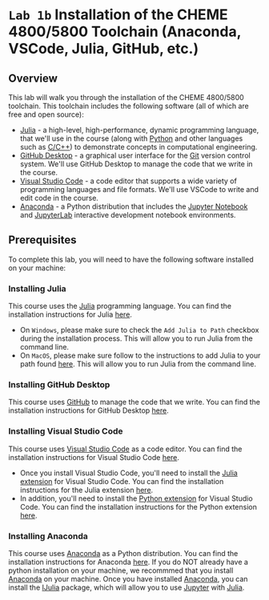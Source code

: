 # `Lab 1b` Installation of the CHEME 4800/5800 Toolchain (Anaconda, VSCode, Julia, GitHub, etc.)

## Overview
This lab will walk you through the installation of the CHEME 4800/5800 toolchain. This toolchain includes the following software (all of which are free and open source):

* [Julia](https://julialang.org) - a high-level, high-performance, dynamic programming language, that we'll use in the course (along with [Python](https://www.python.org) and other languages such as [C/C++]()) to demonstrate  concepts in computational engineering.
* [GitHub Desktop](https://desktop.github.com) - a graphical user interface for the [Git](https://git-scm.com) version control system. We'll use GitHub Desktop to manage the code that we write in the course.
* [Visual Studio Code](https://code.visualstudio.com) - a code editor that supports a wide variety of programming languages and file formats. We'll use VSCode to write and edit code in the course.
* [Anaconda](https://www.anaconda.com/products/individual) - a Python distribution that includes the [Jupyter Notebook](https://jupyter.org) and [JupyterLab](https://jupyterlab.readthedocs.io/en/stable/) interactive development notebook environments.

## Prerequisites
To complete this lab, you will need to have the following software installed on your machine:

### Installing Julia
This course uses the [Julia](https://julialang.org) programming language. You can find the installation instructions for Julia [here](https://julialang.org/downloads/). 
* On `Windows`, please make sure to check the `Add Julia to Path` checkbox during the installation process. This will allow you to run Julia from the command line.
* On `MacOS`, please make sure follow to the instructions to add Julia to your path found [here](https://julialang.org/downloads/platform/#macos). This will allow you to run Julia from the command line.

### Installing GitHub Desktop
This course uses [GitHub](https://github.com) to manage the code that we write. You can find the installation instructions for GitHub Desktop [here](https://desktop.github.com). 

### Installing Visual Studio Code
This course uses [Visual Studio Code](https://code.visualstudio.com) as a code editor. You can find the installation instructions for Visual Studio Code [here](https://code.visualstudio.com/download). 
* Once you install Visual Studio Code, you'll need to install the [Julia extension](https://www.julia-vscode.org) for Visual Studio Code. You can find the installation instructions for the Julia extension [here](https://www.julia-vscode.org/docs/stable/gettingstarted/).
* In addition, you'll need to install the [Python extension](https://marketplace.visualstudio.com/items?itemName=ms-python.python) for Visual Studio Code. You can find the installation instructions for the Python extension [here](https://code.visualstudio.com/docs/languages/python).

### Installing Anaconda
This course uses [Anaconda](https://www.anaconda.com/products/individual) as a Python distribution. You can find the installation instructions for Anaconda [here](https://docs.anaconda.com/anaconda/install/). If you do NOT already have a python installation on your machine, we recommmed that you install [Anaconda](https://www.anaconda.com/products/individual) on your machine.  Once you have installed [Anaconda](https://www.anaconda.com/products/individual), you can install the [IJulia](https://github.com/JuliaLang/IJulia.jl) package, which will allow you to use [Jupyter](https://jupyter.org) with [Julia](https://julialang.org). 